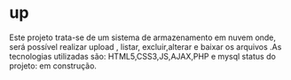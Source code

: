 # up
Este projeto trata-se de um sistema de armazenamento em nuvem onde, será possível realizar upload , listar, excluir,alterar e baixar os arquivos
.As tecnologias utilizadas são: HTML5,CSS3,JS,AJAX,PHP e mysql
status do projeto: em construção.
